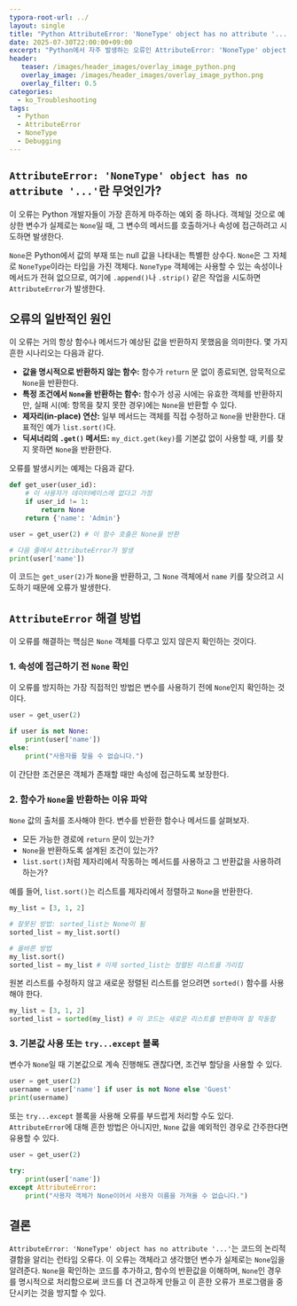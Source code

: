 ```yaml
---
typora-root-url: ../
layout: single
title: "Python AttributeError: 'NoneType' object has no attribute '...' 해결 방법"
date: 2025-07-30T22:00:00+09:00
excerpt: "Python에서 자주 발생하는 오류인 AttributeError: 'NoneType' object has no attribute '...'의 원인을 파악하고 이를 방지하는 방법을 상세히 알아봅니다."
header:
   teaser: /images/header_images/overlay_image_python.png
   overlay_image: /images/header_images/overlay_image_python.png
   overlay_filter: 0.5
categories:
  - ko_Troubleshooting
tags:
  - Python
  - AttributeError
  - NoneType
  - Debugging
---
```


## `AttributeError: 'NoneType' object has no attribute '...'`란 무엇인가?

이 오류는 Python 개발자들이 가장 흔하게 마주하는 예외 중 하나다. 객체일 것으로 예상한 변수가 실제로는 `None`일 때, 그 변수의 메서드를 호출하거나 속성에 접근하려고 시도하면 발생한다.

`None`은 Python에서 값의 부재 또는 null 값을 나타내는 특별한 상수다. `None`은 그 자체로 `NoneType`이라는 타입을 가진 객체다. `NoneType` 객체에는 사용할 수 있는 속성이나 메서드가 전혀 없으므로, 여기에 `.append()`나 `.strip()` 같은 작업을 시도하면 `AttributeError`가 발생한다.

## 오류의 일반적인 원인

이 오류는 거의 항상 함수나 메서드가 예상된 값을 반환하지 못했음을 의미한다. 몇 가지 흔한 시나리오는 다음과 같다.

- **값을 명시적으로 반환하지 않는 함수:** 함수가 `return` 문 없이 종료되면, 암묵적으로 `None`을 반환한다.
- **특정 조건에서 `None`을 반환하는 함수:** 함수가 성공 시에는 유효한 객체를 반환하지만, 실패 시(예: 항목을 찾지 못한 경우)에는 `None`을 반환할 수 있다.
- **제자리(in-place) 연산:** 일부 메서드는 객체를 직접 수정하고 `None`을 반환한다. 대표적인 예가 `list.sort()`다.
- **딕셔너리의 `.get()` 메서드:** `my_dict.get(key)`를 기본값 없이 사용할 때, 키를 찾지 못하면 `None`을 반환한다.

오류를 발생시키는 예제는 다음과 같다.

```python
def get_user(user_id):
    # 이 사용자가 데이터베이스에 없다고 가정
    if user_id != 1:
        return None
    return {'name': 'Admin'}

user = get_user(2) # 이 함수 호출은 None을 반환

# 다음 줄에서 AttributeError가 발생
print(user['name']) 
```

이 코드는 `get_user(2)`가 `None`을 반환하고, 그 `None` 객체에서 `name` 키를 찾으려고 시도하기 때문에 오류가 발생한다.

## `AttributeError` 해결 방법

이 오류를 해결하는 핵심은 `None` 객체를 다루고 있지 않은지 확인하는 것이다.

### 1. 속성에 접근하기 전 `None` 확인

이 오류를 방지하는 가장 직접적인 방법은 변수를 사용하기 전에 `None`인지 확인하는 것이다.

```python
user = get_user(2)

if user is not None:
    print(user['name'])
else:
    print("사용자를 찾을 수 없습니다.")
```

이 간단한 조건문은 객체가 존재할 때만 속성에 접근하도록 보장한다.

### 2. 함수가 `None`을 반환하는 이유 파악

`None` 값의 출처를 조사해야 한다. 변수를 반환한 함수나 메서드를 살펴보자.

- 모든 가능한 경로에 `return` 문이 있는가?
- `None`을 반환하도록 설계된 조건이 있는가?
- `list.sort()`처럼 제자리에서 작동하는 메서드를 사용하고 그 반환값을 사용하려 하는가?

예를 들어, `list.sort()`는 리스트를 제자리에서 정렬하고 `None`을 반환한다.

```python
my_list = [3, 1, 2]

# 잘못된 방법: sorted_list는 None이 됨
sorted_list = my_list.sort() 

# 올바른 방법
my_list.sort()
sorted_list = my_list # 이제 sorted_list는 정렬된 리스트를 가리킴
```

원본 리스트를 수정하지 않고 새로운 정렬된 리스트를 얻으려면 `sorted()` 함수를 사용해야 한다.

```python
my_list = [3, 1, 2]
sorted_list = sorted(my_list) # 이 코드는 새로운 리스트를 반환하며 잘 작동함
```

### 3. 기본값 사용 또는 `try...except` 블록

변수가 `None`일 때 기본값으로 계속 진행해도 괜찮다면, 조건부 할당을 사용할 수 있다.

```python
user = get_user(2)
username = user['name'] if user is not None else 'Guest'
print(username)
```

또는 `try...except` 블록을 사용해 오류를 부드럽게 처리할 수도 있다. `AttributeError`에 대해 흔한 방법은 아니지만, `None` 값을 예외적인 경우로 간주한다면 유용할 수 있다.

```python
user = get_user(2)

try:
    print(user['name'])
except AttributeError:
    print("사용자 객체가 None이어서 사용자 이름을 가져올 수 없습니다.")
```

## 결론

`AttributeError: 'NoneType' object has no attribute '...'`는 코드의 논리적 결함을 알리는 런타임 오류다. 이 오류는 객체라고 생각했던 변수가 실제로는 `None`임을 알려준다. `None`을 확인하는 코드를 추가하고, 함수의 반환값을 이해하며, `None`인 경우를 명시적으로 처리함으로써 코드를 더 견고하게 만들고 이 흔한 오류가 프로그램을 중단시키는 것을 방지할 수 있다.

